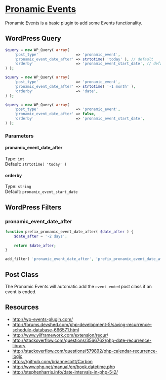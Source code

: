 # [Pronamic Events](http://www.happywp.com/plugins/pronamic-events/)

Pronamic Events is a basic plugin to add some Events functionality.

## WordPress Query

```php
$query = new WP_Query( array(
	'post_type'                 => 'pronamic_event',
	'pronamic_event_date_after' => strtotime( 'today' ), // default
	'orderby'                   => 'pronamic_event_start_date', // default
) );
```

```php
$query = new WP_Query( array(
	'post_type'                 => 'pronamic_event',
	'pronamic_event_date_after' => strtotime( '-1 month' ),
	'orderby'                   => 'date',
) );
```

```php
$query = new WP_Query( array(
	'post_type'                 => 'pronamic_event',
	'pronamic_event_date_after' => false,
	'orderby'                   => 'pronamic_event_start_date',
) );
```

### Parameters

#### pronamic_event_date_after

Type: `int`  
Default: `strtotime( 'today' )`

#### orderby

Type: `string`  
Default: `pronamic_event_start_date`


## WordPress Filters

### pronamic_event_date_after

```php
function prefix_pronamic_event_date_after( $date_after ) {
	$date_after = '-2 days';
	
	return $date_after;
}

add_filter( 'pronamic_event_date_after', 'prefix_pronamic_event_date_after' );
```


## Post Class

The Pronamic Events will automatic add the `event-ended` post class if an 
event is ended.


## Resources

*	http://wp-events-plugin.com/
*	http://forums.devshed.com/php-development-5/saving-recurrence-schedule-database-666571.html
*	http://www.yiiframework.com/extension/recur/
*	http://stackoverflow.com/questions/3566762/php-date-recurrence-library
*	http://stackoverflow.com/questions/579892/php-calendar-recurrence-logic
*	https://github.com/briannesbitt/Carbon
*	http://www.php.net/manual/en/book.datetime.php
*	http://stephenharris.info/date-intervals-in-php-5-2/

